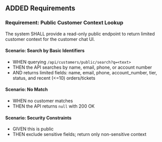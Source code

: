 ## ADDED Requirements

### Requirement: Public Customer Context Lookup
The system SHALL provide a read-only public endpoint to return limited customer context for the customer chat UI.

#### Scenario: Search by Basic Identifiers
- WHEN querying `/api/customers/public/search?q=<text>`
- THEN the API searches by name, email, phone, or account number
- AND returns limited fields: name, email, phone, account_number, tier, status, and recent (<=10) orders/tickets

#### Scenario: No Match
- WHEN no customer matches
- THEN the API returns `null` with 200 OK

#### Scenario: Security Constraints
- GIVEN this is public
- THEN exclude sensitive fields; return only non-sensitive context


